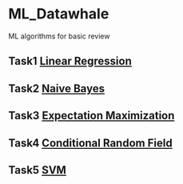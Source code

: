 # ML_Datawhale
ML algorithms for basic review

## Task1 [Linear Regression](https://github.com/BeBraveBeCurious/ML_Datawhle/blob/master/LinearRegression.md)
## Task2 [Naive Bayes](https://github.com/BeBraveBeCurious/ML_Datawhle/blob/master/Bayes_Plus.md)
## Task3 [Expectation Maximization](https://github.com/BeBraveBeCurious/ML_Datawhle/blob/master/Expectation_Maximization.md)
## Task4 [Conditional Random Field](https://github.com/BeBraveBeCurious/ML_Datawhle/blob/master/CRF.md)
## Task5 [SVM](https://github.com/BeBraveBeCurious/ML_Datawhle/blob/master/Support%20Vector%20Machine.md)
